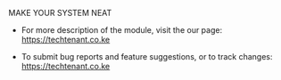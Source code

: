 MAKE YOUR SYSTEM NEAT

 * For more description of the module, visit the our page:
   https://techtenant.co.ke

 * To submit bug reports and feature suggestions, or to track changes:
   https://techtenant.co.ke
